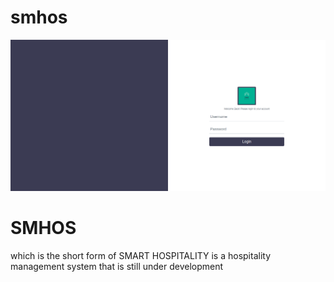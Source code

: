 # smhos
![alt text](assets/smhos.png)

# SMHOS 
which is the short form of SMART HOSPITALITY is a hospitality
management system that is still under development
